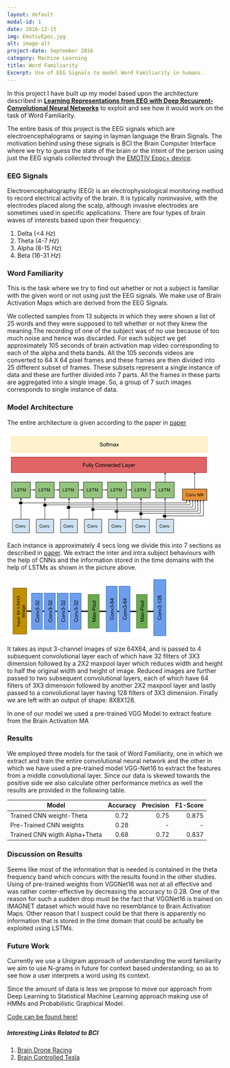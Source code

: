 ```yaml
---
layout: default
modal-id: 1
date: 2016-12-15
img: EmotivEpoc.jpg
alt: image-alt
project-date: September 2016
category: Machine Learning
title: Word Familiarity
Excerpt: Use of EEG Signals to model Word Familiarity in humans. 
---
```


In this project I have built up my model based upon the architecture described in [**Learning Representations from EEG with Deep Recuurent-Convolutional Neural Networks**][1] to exploit and see how it would work on the task of Word Familiarity. 

The entire basis of this project is the EEG signals which are electroencephalograms or saying in  layman language the Brain Signals. The motivation behind using these signals is BCI the Brain Computer Interface where we try to guess the state of the brain or the intent of the person using just the EEG signals collected through the [EMOTIV Epoc+ device](https://www.emotiv.com/epoc/).


### EEG Signals

Electroencephalography (EEG) is an electrophysiological monitoring method to record electrical activity of the brain. It is typically noninvasive, with the electrodes placed along the scalp, although invasive electrodes are sometimes used in specific applications. There are four types of brain waves of interests based upon their frequency:

1. Delta (<4 *Hz*)
2. Theta (4-7 *Hz*)
3. Alpha (8-15 *Hz*)
4. Beta  (16-31 *Hz*)

### Word Familiarity

This is the task where we try to find out whether or not a subject is familiar with the given word or not using just the EEG signals.
We make use of Brain Activation Maps which are derived from the EEG Signals.

We collected samples from 13 subjects in which they were shown a list of 25 words and they were supposed to tell whether or not they knew the meaning.The recording of one of the subject was of no use because of too much noise and hence was discarded.
For each subject we get approximately 105 seconds of brain activation map video corresponding to each of the alpha and theta bands. 
All the 105 seconds videos are converted to 64 X 64 pixel frames and these frames are then divided into 25 different subset of frames. These subsets represent a single instance of data and these are further divided into 7 parts. All the frames in these parts are aggregated into a single image. So, a group of 7 such images corresponds to single instance of data. 

### Model Architecture

The entire architecture is given according to the paper in [paper][1]

![model](/img/portfolio/Architecture.png)

Each instance is approximately 4 secs long we divide this into 7 sections as described in [paper][1]. We extract the inter and intra subject behaviours with the help of CNNs and the information stored in the time domains with the help of LSTMs as shown in the picture above.

![CNN](/img/portfolio/Conv.png) 

It takes as input 3-channel images of size 64X64, and is passed to 4 subsequent convolutional layer each of which have 32 filters of 3X3 dimension followed by a 2X2 maxpool layer which reduces width and height to half the original width and height of image. Reduced images are further passed to two subsequent  convolutional layers, each of which have 64 filters of 3X3 dimension followed by another 2X2 maxpool layer and lastly passed to a convolutional layer having 128 filters of 3X3 dimension. Finally we are left with an output of shape: 8X8X128.

In one of our model we used a pre-trained VGG Model to extract feature from the Brain Activation MA

### Results

We employed three models for the task of Word Familiarity, one in which we extract and train the entire convolutional neural network and the other in which we have used a pre-trained model VGG-Net16 to extract the features from a middle convolutional layer. Since our data is skewed towards the positive side we also calculate other performance metrics as well the results are provided in the following table.

| Model                        | Accuracy | Precision | F1-Score |
| ---------------------------- |:--------:| ---------:|---------:|
| Trained CNN weight-Theta     |   0.72   |   0.75    |   0.875  |
| Pre-Trained CNN weights      |   0.28   |     -     |     -    |
| Trained CNN wigth Alpha+Theta|   0.68   |   0.72    |   0.837  |


### Discussion on Results

Seems like most of the information that is needed is contained in the theta frequency band which concurs with the results found in the other studies. Using of pre-trained weights from VGGNet16 was not at all effective and was rather conter-effective by decreasing the accuracy to 0.28. One of the reason for such a sudden drop must be the fact that VGGNet16 is trained on IMAGNET dataset which would have no resemblance to Brain Activation Maps. Other reason that I suspect could be that there is apparently no information that is stored in the time domain that could be actually be exploited using LSTMs. 

### Future Work

Currently we use a Unigram approach of understanding the word familiarity we aim to use N-grams in future for context based understanding; so as to see how a user interprets a word using its context.

Since the amount of data is less we propose to move our approach from Deep Learning to Statistical Machine Learning approach making use of HMMs and Probabilistic Graphical Model.

[Code can be found here!](https://github.com/pprakhar30/EEGSignalAnalysis)

##### Interesting Links Related to BCI

1. [Brain Drone Racing](https://www.youtube.com/watch?v=C0s3w-wqcI8)
2. [Brain Controlled Tesla](http://www.seeker.com/hackers-turn-tesla-into-a-brain-controlled-car-2105181698.html?utm_campaign=trueAnthem%3A%20Trending%20Content&utm_content=5835e73319d6ba00071a3334&utm_medium=trueAnthem&utm_source=facebook)



[1]:https://arxiv.org/pdf/1511.06448v3.pdf
